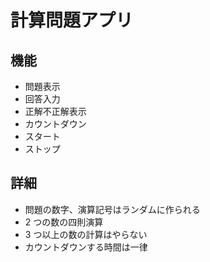 # 計算問題アプリ

## 機能

- 問題表示
- 回答入力
- 正解不正解表示
- カウントダウン
- スタート
- ストップ

## 詳細

- 問題の数字、演算記号はランダムに作られる
- 2 つの数の四則演算
- 3 つ以上の数の計算はやらない
- カウントダウンする時間は一律
